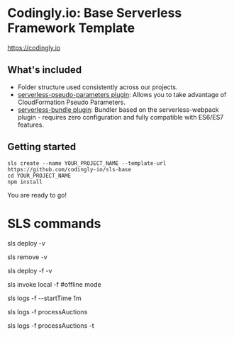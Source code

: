 # Codingly.io: Base Serverless Framework Template

https://codingly.io

## What's included

- Folder structure used consistently across our projects.
- [serverless-pseudo-parameters plugin](https://www.npmjs.com/package/serverless-pseudo-parameters): Allows you to take advantage of CloudFormation Pseudo Parameters.
- [serverless-bundle plugin](https://www.npmjs.com/package/serverless-pseudo-parameters): Bundler based on the serverless-webpack plugin - requires zero configuration and fully compatible with ES6/ES7 features.

## Getting started

```
sls create --name YOUR_PROJECT_NAME --template-url https://github.com/codingly-io/sls-base
cd YOUR_PROJECT_NAME
npm install
```

You are ready to go!

# SLS commands

sls deploy -v

sls remove -v

sls deploy -f <functionName> -v

sls invoke local -f <functionName> #offline mode

sls logs -f <functionName> --startTime 1m

sls logs -f processAuctions

sls logs -f processAuctions -t
